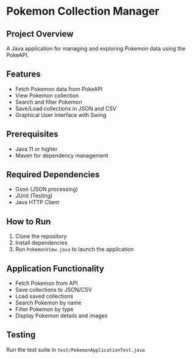 # Pokemon Collection Manager

## Project Overview
A Java application for managing and exploring Pokemon data using the PokeAPI.

## Features
- Fetch Pokemon data from PokeAPI
- View Pokemon collection
- Search and filter Pokemon
- Save/Load collections in JSON and CSV
- Graphical User Interface with Swing

## Prerequisites
- Java 11 or higher
- Maven for dependency management

## Required Dependencies
- Gson (JSON processing)
- JUnit (Testing)
- Java HTTP Client

## How to Run
1. Clone the repository
2. Install dependencies
3. Run `PokemonView.java` to launch the application

## Application Functionality
- Fetch Pokemon from API
- Save collections to JSON/CSV
- Load saved collections
- Search Pokemon by name
- Filter Pokemon by type
- Display Pokemon details and images

## Testing
Run the test suite in `test/PokemonApplicationTest.java`
